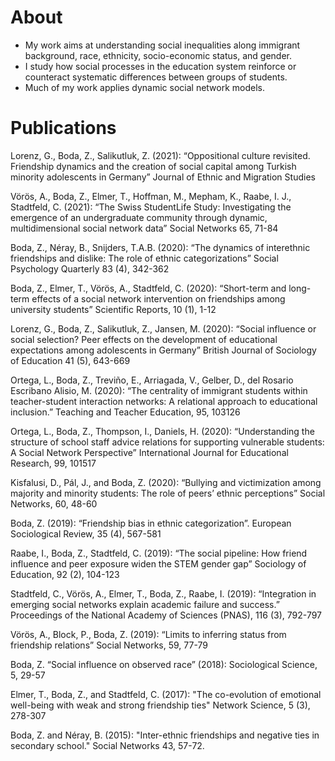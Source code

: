 # About

* My work aims at understanding social inequalities along immigrant background, race, ethnicity, socio-economic status, and gender. 
* I study how social processes in the education system reinforce or counteract systematic differences between groups of students. 
* Much of my work applies dynamic social network models.

# Publications

Lorenz, G., Boda, Z., Salikutluk, Z. (2021): “Oppositional culture revisited. Friendship dynamics and the creation of social capital among Turkish minority adolescents in Germany” Journal of Ethnic and Migration Studies

Vörös, A., Boda, Z., Elmer, T., Hoffman, M., Mepham, K., Raabe, I. J., Stadtfeld, C. (2021): “The Swiss StudentLife Study: Investigating the emergence of an undergraduate community through dynamic, multidimensional social network data” Social Networks 65, 71-84

Boda, Z., Néray, B., Snijders, T.A.B. (2020): “The dynamics of interethnic friendships and dislike: The role of ethnic categorizations” Social Psychology Quarterly 83 (4), 342-362

Boda, Z., Elmer, T., Vörös, A., Stadtfeld, C. (2020): “Short-term and long-term effects of a social network intervention on friendships among university students” Scientific Reports, 10 (1), 1-12 

Lorenz, G., Boda, Z., Salikutluk, Z., Jansen, M. (2020): “Social influence or social selection? Peer effects on the development of educational expectations among adolescents in Germany” British Journal of Sociology of Education 41 (5), 643-669

Ortega, L., Boda, Z., Treviño, E., Arriagada, V., Gelber, D., del Rosario Escribano Alisio, M. (2020): “The centrality of immigrant students within teacher-student interaction networks: A relational approach to educational inclusion.” Teaching and Teacher Education, 95, 103126

Ortega, L., Boda, Z., Thompson, I., Daniels, H. (2020): “Understanding the structure of school staff advice relations for supporting vulnerable students: A Social Network Perspective” International Journal for Educational Research, 99, 101517

Kisfalusi, D., Pál, J., and Boda, Z. (2020): “Bullying and victimization among majority and minority students: The role of peers’ ethnic perceptions” Social Networks, 60, 48-60

Boda, Z. (2019): “Friendship bias in ethnic categorization”. European Sociological Review, 35 (4), 567-581

Raabe, I., Boda, Z., Stadtfeld, C. (2019): “The social pipeline: How friend influence and peer exposure widen the STEM gender gap” Sociology of Education, 92 (2), 104-123 

Stadtfeld, C., Vörös, A., Elmer, T., Boda, Z., Raabe, I. (2019): “Integration in emerging social networks explain academic failure and success.” Proceedings of the National Academy of Sciences (PNAS), 116 (3), 792-797 

Vörös, A., Block, P., Boda, Z. (2019): “Limits to inferring status from friendship relations” Social Networks, 59, 77-79

Boda, Z. “Social influence on observed race” (2018): Sociological Science, 5, 29-57 

Elmer, T., Boda, Z., and Stadtfeld, C. (2017): "The co-evolution of emotional well-being with weak and strong friendship ties" Network Science, 5 (3), 278-307 

Boda, Z. and Néray, B. (2015): "Inter-ethnic friendships and negative ties in secondary school." Social Networks 43, 57-72.
